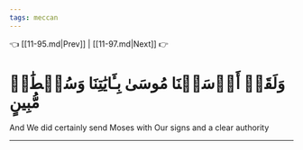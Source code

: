 ```yaml
---
tags: meccan
---
```


👈 [[11-95.md|Prev]] | [[11-97.md|Next]] 👉

# وَلَقَدۡ أَرۡسَلۡنَا مُوسَىٰ بِـَٔايَٰتِنَا وَسُلۡطَٰنٖ مُّبِينٍ

And We did certainly send Moses with Our signs and a clear authority

---

